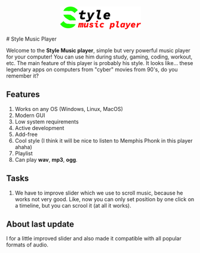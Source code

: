 <p align="center">
  <img src="Logo.png" alt="App Logo">
</p>
# Style Music Player

Welcome to the **Style Music player**, simple but very powerful music player for your computer! You can use him during study, gaming, coding, workout, etc. The main feature of this player is probably his style. It looks like... these legendary apps on computers from "cyber" movies from 90's, do you remember it?

## Features

1. Works on any OS (Windows, Linux, MacOS)
2. Modern GUI
3. Low system requirements
4. Active development
5. Add-free
6. Cool style (I think it will be nice to listen to Memphis Phonk in this player ahaha)
7. Playlist
8. Can play **wav**, **mp3**, **ogg**.

## Tasks

1. We have to improve slider which we use to scroll music, because he works not very good. Like, now you can only set position by one click on a timeline, but you can scrool it (at all it works).

## About last update

I for a little improved slider and also made it compatible with all popular formats of audio.
